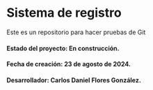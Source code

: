 # Sistema de registro

Este es un repositorio para hacer pruebas de Git

#### Estado del proyecto: En construcción.
#### Fecha de creación: 23 de agosto de 2024.
#### Desarrollador: Carlos Daniel Flores González.

